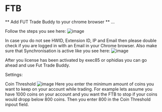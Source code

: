 # FTB

** Add FUT Trade Buddy to your chrome browser **
...

Follow the steps you see here:
![image](https://github.com/exec85/FTB/assets/58392827/f368a160-977e-4744-a7af-bd68386cb0cf)

In case you do not see HWID, Extension ID, IP and Email then please double check if you are logged in with an Email in your Chrome browser.
Also make sure that Synchronisation is active like you see here:
![image](https://github.com/exec85/FTB/assets/58392827/e84ac3d0-6096-4c05-9583-2b834366e5f1)



After you license has been activated by exec85 or ophidias you can go ahead and use Fut Trade Buddy.


Settings:

Coin Threshold
![image](https://github.com/exec85/FTB/assets/58392827/70c20894-acbc-4e01-9717-236da954642e)
Here you enter the minimum amount of coins you want to keep on your account while trading.
For example lets assume you have 1000 coins on your account and you want the FTB to stop if your coins would dropp below 800 coins. Then you enter 800 in the Coin Threshold inpout field.



